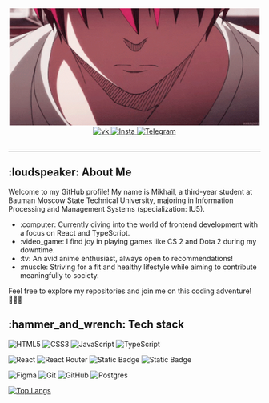 <div id="header" align="center">
  <img src="/akashi-emperor.gif" alt="akashi" width="500">
  <div id="badges">
    <a href="https://vk.com/gramizor">
       <img src="https://img.shields.io/badge/vk.com-blue?style=for-the-badge&logo=vk&logoColor=white" alt="vk"/>
    </a>
    <a href="https://www.instagram.com/gramiz0r/">
       <img src="https://img.shields.io/badge/Instagram-%23E4405F.svg?style=for-the-badge&logo=Instagram&logoColor=white" alt="Insta"/>
    </a>
    <a href="https://t.me/gramizor">
       <img src="https://img.shields.io/badge/Telegram-blue?style=for-the-badge&logo=Telegram&logoColor=white" alt="Telegram"/>
    </a>
  </div>
  <img src="https://komarev.com/ghpvc/?username=gramizor&style=flat-square" alt=""/>
</div>
<hr>
<div id="main">
<h2>:loudspeaker: About Me </h2>
<p>Welcome to my GitHub profile! My name is Mikhail, a third-year student at Bauman Moscow State Technical University, majoring in Information Processing and Management Systems (specialization: IU5).</p>
<ul>
  <li>:computer: Currently diving into the world of frontend development with a focus on React and TypeScript.</li>
  <li>:video_game: I find joy in playing games like CS 2 and Dota 2 during my downtime.</li>
  <li>:tv: An avid anime enthusiast, always open to recommendations!</li>
  <li>:muscle: Striving for a fit and healthy lifestyle while aiming to contribute meaningfully to society.</li>
</ul>
Feel free to explore my repositories and join me on this coding adventure! 👨‍💻✨
  <h2>:hammer_and_wrench: Tech stack </h2>
  <div>
    
  ![HTML5](https://img.shields.io/badge/html5-%23E34F26.svg?style=for-the-badge&logo=html5&logoColor=white)
  ![CSS3](https://img.shields.io/badge/css3-%231572B6.svg?style=for-the-badge&logo=css3&logoColor=white)
  ![JavaScript](https://img.shields.io/badge/javascript-%23323330.svg?style=for-the-badge&logo=javascript&logoColor=%23F7DF1E)
  ![TypeScript](https://img.shields.io/badge/typescript-%23007ACC.svg?style=for-the-badge&logo=typescript&logoColor=white)
  
  ![React](https://img.shields.io/badge/react-%2320232a.svg?style=for-the-badge&logo=react&logoColor=%2361DAFB)
  ![React Router](https://img.shields.io/badge/React_Router-CA4245?style=for-the-badge&logo=react-router&logoColor=white)
  ![Static Badge](https://img.shields.io/badge/MobX-brown?style=for-the-badge&logo=mobx&logoColor=white)
  ![Static Badge](https://img.shields.io/badge/axios-purple?style=for-the-badge&logo=axios&logoColor=white)
  
  ![Figma](https://img.shields.io/badge/figma-%23F24E1E.svg?style=for-the-badge&logo=figma&logoColor=white)
  ![Git](https://img.shields.io/badge/git-%23F05033.svg?style=for-the-badge&logo=git&logoColor=white)
  ![GitHub](https://img.shields.io/badge/github-%23121011.svg?style=for-the-badge&logo=github&logoColor=white)
  ![Postgres](https://img.shields.io/badge/postgres-%23316192.svg?style=for-the-badge&logo=postgresql&logoColor=white)
  
  [![Top Langs](https://github-readme-stats.vercel.app/api/top-langs/?username=gramizor&layout=compact)](https://github.com/anuraghazra/github-readme-stats)

  </div>
</div>
